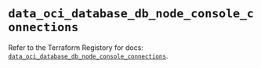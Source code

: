 # `data_oci_database_db_node_console_connections`

Refer to the Terraform Registory for docs: [`data_oci_database_db_node_console_connections`](https://registry.terraform.io/providers/oracle/oci/6.18.0/docs/data-sources/database_db_node_console_connections).
